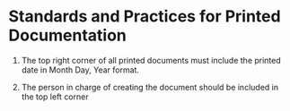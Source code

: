# Standards and Practices for Printed Documentation

1. The top right corner of all printed documents must include the printed date in Month Day, Year format.

2. The person in charge of creating the document should be included in the top left corner

